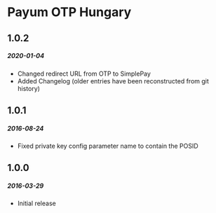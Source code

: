 # Payum OTP Hungary

## 1.0.2
##### 2020-01-04

- Changed redirect URL from OTP to SimplePay
- Added Changelog (older entries have been reconstructed from git history)

## 1.0.1
##### 2016-08-24

- Fixed private key config parameter name to contain the POSID

## 1.0.0
##### 2016-03-29

- Initial release
